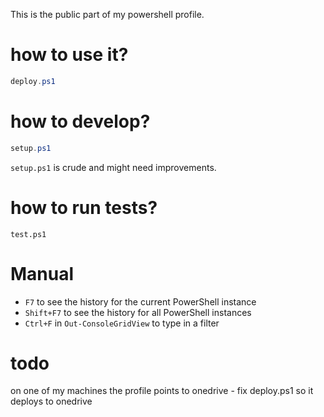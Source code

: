This is the public part of my powershell profile.

# how to use it?

```PowerShell
deploy.ps1
```

# how to develop?

```PowerShell
setup.ps1
```

`setup.ps1` is crude and might need improvements.

# how to run tests?

```
test.ps1
```

# Manual

- `F7` to see the history for the current PowerShell instance
- `Shift+F7` to see the history for all PowerShell instances
- `Ctrl+F` in `Out-ConsoleGridView` to type in a filter

# todo
on one of my machines the profile points to onedrive - fix deploy.ps1 so it deploys to onedrive
